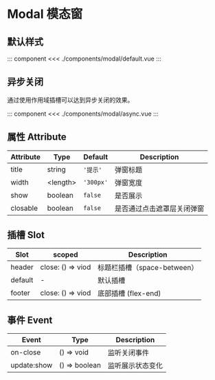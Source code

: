 # Modal 模态窗

## 默认样式

::: component <ModalDefault/>
<<< ./components/modal/default.vue
:::

## 异步关闭

通过使用作用域插槽可以达到异步关闭的效果。

::: component <ModalAsync/>
<<< ./components/modal/async.vue
:::

## 属性 Attribute

| Attribute | Type       | Default   | Description           |
|-----------|------------|-----------|-----------------------|
| title     | string     | `'提示'`   | 弹窗标题               |
| width     | \<length\> | `'300px'` | 弹窗宽度                |
| show      | boolean    | `false`   | 是否展示                |
| closable  | boolean    | `false`   | 是否通过点击遮罩层关闭弹窗 |

## 插槽 Slot

| Slot    | scoped            | Description               |
|---------|-------------------|---------------------------|
| header  | close: () => viod | 标题栏插槽（space-between） |
| default | -                 | 默认插槽                   |
| footer  | close: () => viod | 底部插槽 (flex-end)        |

## 事件 Event

| Event       | Type          | Description   |
|-------------|---------------|---------------|
| on-close    | () => void    | 监听关闭事件    |
| update:show | () => boolean | 监听展示状态变化 |

